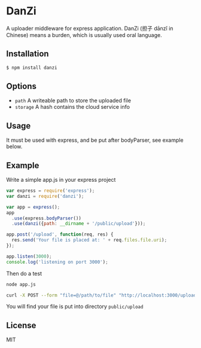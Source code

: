 # DanZi

  A uploader middleware for express application.
  DanZi (担子 dānzǐ in Chinese) means a burden, which is usually used oral language.

## Installation

```js
$ npm install danzi
```

## Options
  - `path` A writeable path to store the uploaded file
  - `storage` A hash contains the cloud service info

## Usage

  It must be used with express, and be put after bodyParser, see example below.

## Example

Write a simple app.js in your express project
```js
var express = require('express');
var danzi = require('danzi');

var app = express();
app
  .use(express.bodyParser())
  .use(danzi({path: __dirname + '/public/upload'}));

app.post('/upload', function(req, res) {
  res.send('Your file is placed at: ' + req.files.file.uri);
});

app.listen(3000);
console.log('listening on port 3000');
```
Then do a test
```bash
node app.js

curl -X POST --form "file=@/path/to/file" "http://localhost:3000/upload"
```
You will find your file is put into directory `public/upload`

## License

  MIT

